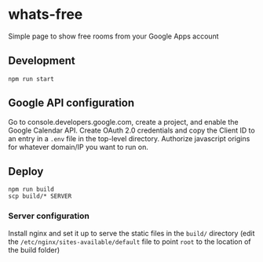 # whats-free

Simple page to show free rooms from your Google Apps account

## Development

```
npm run start
```

## Google API configuration

Go to console.developers.google.com, create a project, and enable the Google
Calendar API. Create OAuth 2.0 credentials and copy the Client ID to an entry
in a `.env` file in the top-level directory. Authorize javascript origins for
whatever domain/IP you want to run on.

## Deploy

```
npm run build
scp build/* SERVER
```

### Server configuration

Install nginx and set it up to serve the static files in the `build/`
directory (edit the `/etc/nginx/sites-available/default` file to point `root`
to the location of the build folder)
